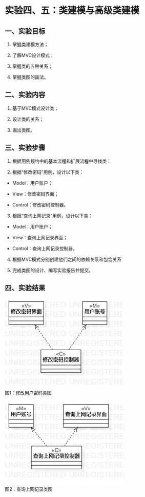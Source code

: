 ﻿# 实验四、五：类建模与高级类建模

## 一、实验目标

1. 掌握类建模方法；

2. 了解MVC设计模式；

3. 掌握类的五种关系；

4. 掌握类图的画法。

## 二、实验内容

1. 基于MVC模式设计类；

2. 设计类的关系；

3. 画出类图。

## 三、实验步骤

1. 根据用例规约中的基本流程和扩展流程中寻找类：

2. 根据“修改密码”用例，设计以下类：

 * Model：用户账户；

 * View：修改密码界面；

 * Control：修改密码控制器。
 
3. 根据“查询上网记录”用例，设计以下类：

 * Model：用户账户；

 * View：查询上网记录界面；

 * Control：查询上网记录控制器。

4. 根据MVC模式分别创建他们之间的依赖关系和包含关系

5. 完成类图的设计、编写实验报告并提交。

## 四、实验结果

![修改用户密码类图](./Lab4&5_ClassDiagram1.jpg)  
图1：修改用户密码类图

![查询上网记录类图](./Lab4&5_ClassDiagram2.jpg)  
图2：查询上网记录类图
